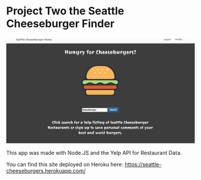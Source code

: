 # Project Two the Seattle Cheeseburger Finder

![Alt text](/public/css/home.png?raw=true "Home Page")

This app was made with Node.JS and the Yelp API for Restaurant Data. 

You can find this site deployed on Heroku here: https://seattle-cheeseburgers.herokuapp.com/

